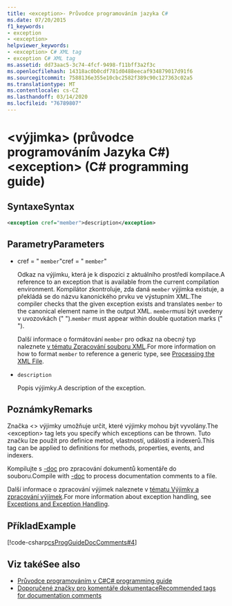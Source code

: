 ```yaml
---
title: <exception>- Průvodce programováním jazyka C#
ms.date: 07/20/2015
f1_keywords:
- exception
- <exception>
helpviewer_keywords:
- <exception> C# XML tag
- exception C# XML tag
ms.assetid: dd73aac5-3c74-4fcf-9498-f11bff3a2f3c
ms.openlocfilehash: 14318ac0b0cdf781d0488eecaf934879017d91f6
ms.sourcegitcommit: 7588136e355e10cbc2582f389c90c127363c02a5
ms.translationtype: MT
ms.contentlocale: cs-CZ
ms.lasthandoff: 03/14/2020
ms.locfileid: "76789807"
---
```

# <a name="exception-c-programming-guide"></a><span data-ttu-id="f5c6f-102">\<výjimka> (průvodce programováním Jazyka C#)</span><span class="sxs-lookup"><span data-stu-id="f5c6f-102">\<exception> (C# programming guide)</span></span>

## <a name="syntax"></a><span data-ttu-id="f5c6f-103">Syntaxe</span><span class="sxs-lookup"><span data-stu-id="f5c6f-103">Syntax</span></span>

```xml
<exception cref="member">description</exception>
```

## <a name="parameters"></a><span data-ttu-id="f5c6f-104">Parametry</span><span class="sxs-lookup"><span data-stu-id="f5c6f-104">Parameters</span></span>

- <span data-ttu-id="f5c6f-105">cref = " `member`"</span><span class="sxs-lookup"><span data-stu-id="f5c6f-105">cref = " `member`"</span></span>

  <span data-ttu-id="f5c6f-106">Odkaz na výjimku, která je k dispozici z aktuálního prostředí kompilace.</span><span class="sxs-lookup"><span data-stu-id="f5c6f-106">A reference to an exception that is available from the current compilation environment.</span></span> <span data-ttu-id="f5c6f-107">Kompilátor zkontroluje, zda daná `member` výjimka existuje, a překládá se do názvu kanonického prvku ve výstupním XML.</span><span class="sxs-lookup"><span data-stu-id="f5c6f-107">The compiler checks that the given exception exists and translates `member` to the canonical element name in the output XML.</span></span> <span data-ttu-id="f5c6f-108">`member`musí být uvedeny v uvozovkách (" ").</span><span class="sxs-lookup"><span data-stu-id="f5c6f-108">`member` must appear within double quotation marks (" ").</span></span>

  <span data-ttu-id="f5c6f-109">Další informace o formátování `member` pro odkaz na obecný typ naleznete [v tématu Zpracování souboru XML](processing-the-xml-file.md).</span><span class="sxs-lookup"><span data-stu-id="f5c6f-109">For more information on how to format `member` to reference a generic type, see [Processing the XML File](processing-the-xml-file.md).</span></span>

- `description`

  <span data-ttu-id="f5c6f-110">Popis výjimky.</span><span class="sxs-lookup"><span data-stu-id="f5c6f-110">A description of the exception.</span></span>

## <a name="remarks"></a><span data-ttu-id="f5c6f-111">Poznámky</span><span class="sxs-lookup"><span data-stu-id="f5c6f-111">Remarks</span></span>

<span data-ttu-id="f5c6f-112">Značka \<> výjimky umožňuje určit, které výjimky mohou být vyvolány.</span><span class="sxs-lookup"><span data-stu-id="f5c6f-112">The \<exception> tag lets you specify which exceptions can be thrown.</span></span> <span data-ttu-id="f5c6f-113">Tuto značku lze použít pro definice metod, vlastností, událostí a indexerů.</span><span class="sxs-lookup"><span data-stu-id="f5c6f-113">This tag can be applied to definitions for methods, properties, events, and indexers.</span></span>

<span data-ttu-id="f5c6f-114">Kompilujte s [-doc](../../language-reference/compiler-options/doc-compiler-option.md) pro zpracování dokumentů komentáře do souboru.</span><span class="sxs-lookup"><span data-stu-id="f5c6f-114">Compile with [-doc](../../language-reference/compiler-options/doc-compiler-option.md) to process documentation comments to a file.</span></span>

<span data-ttu-id="f5c6f-115">Další informace o zpracování výjimek naleznete v [tématu Výjimky a zpracování výjimek](../exceptions/index.md).</span><span class="sxs-lookup"><span data-stu-id="f5c6f-115">For more information about exception handling, see [Exceptions and Exception Handling](../exceptions/index.md).</span></span>

## <a name="example"></a><span data-ttu-id="f5c6f-116">Příklad</span><span class="sxs-lookup"><span data-stu-id="f5c6f-116">Example</span></span>

[!code-csharp[csProgGuideDocComments#4](~/samples/snippets/csharp/VS_Snippets_VBCSharp/csProgGuideDocComments/CS/DocComments.cs#4)]

## <a name="see-also"></a><span data-ttu-id="f5c6f-117">Viz také</span><span class="sxs-lookup"><span data-stu-id="f5c6f-117">See also</span></span>

- [<span data-ttu-id="f5c6f-118">Průvodce programováním v C#</span><span class="sxs-lookup"><span data-stu-id="f5c6f-118">C# programming guide</span></span>](../index.md)
- [<span data-ttu-id="f5c6f-119">Doporučené značky pro komentáře dokumentace</span><span class="sxs-lookup"><span data-stu-id="f5c6f-119">Recommended tags for documentation comments</span></span>](recommended-tags-for-documentation-comments.md)
